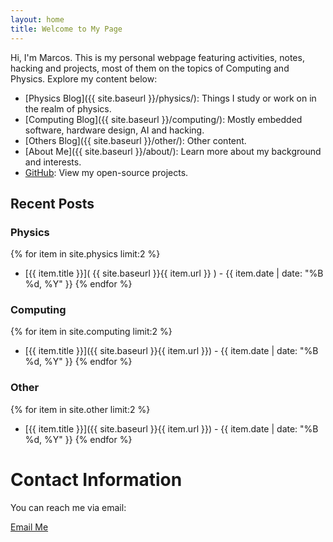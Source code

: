 ```yaml
---
layout: home
title: Welcome to My Page
---
```


Hi, I'm Marcos. This is my personal webpage featuring activities, notes, hacking and projects, most of them on the topics of Computing and Physics. Explore my content below:

- [Physics Blog]({{ site.baseurl }}/physics/): Things I study or work on in the realm of physics.
- [Computing Blog]({{ site.baseurl }}/computing/): Mostly embedded software, hardware design, AI and hacking.
- [Others Blog]({{ site.baseurl }}/other/): Other content.
- [About Me]({{ site.baseurl }}/about/): Learn more about my background and interests.
- [GitHub](https://github.com/marc029github): View my open-source projects.

## Recent Posts

### Physics
{% for item in site.physics limit:2 %}
- [{{ item.title }}]( {{ site.baseurl }}{{ item.url }}  ) - {{ item.date | date: "%B %d, %Y" }}
{% endfor %}

### Computing
{% for item in site.computing limit:2 %}
- [{{ item.title }}]({{ site.baseurl }}{{ item.url }}) - {{ item.date | date: "%B %d, %Y" }}
{% endfor %}

### Other
{% for item in site.other limit:2 %}
- [{{ item.title }}]({{ site.baseurl }}{{ item.url }}) - {{ item.date | date: "%B %d, %Y" }}
{% endfor %}

# Contact Information

You can reach me via email:

[Email Me](mailto:fernanm2@proton.me)
